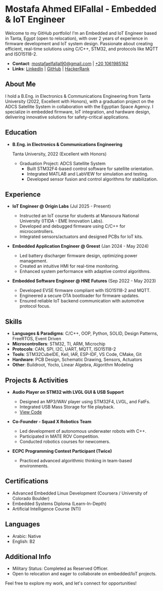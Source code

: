 # Mostafa Ahmed ElFallal - Embedded & IoT Engineer

Welcome to my GitHub portfolio! I'm an Embedded and IoT Engineer based in Tanta, Egypt (open to relocation), with over 2 years of experience in firmware development and IoT system design. Passionate about creating efficient, real-time solutions using C/C++, STM32, and protocols like MQTT and ISO15118-2.

- **Contact**: [mostafaelfallal90@gmail.com](mailto:mostafaelfallal90@gmail.com) | [+20 1061985162](tel:+201061985162)
- **Links**: [LinkedIn](https://linkedin.com/in/mostafa-elfallal) | [GitHub](https://github.com/mostafaelfallal) | [HackerRank](https://hackerrank.com/mostafaelfallal)

## About Me

I hold a B.Eng. in Electronics & Communications Engineering from Tanta University (2022, Excellent with Honors), with a graduation project on the ADCS Satellite System in collaboration with the Egyptian Space Agency. I specialize in embedded firmware, IoT integration, and hardware design, delivering innovative solutions for safety-critical applications.

## Education

- **B.Eng. in Electronics & Communications Engineering**  

  Tanta University, 2022 (Excellent with Honors)  
  - Graduation Project: ADCS Satellite System  
    - Built STM32F4-based control software for satellite orientation.  
    - Integrated MATLAB and LabVIEW for simulation and testing.  
    - Developed sensor fusion and control algorithms for stabilization.

## Experience

- **IoT Engineer @ Origin Labs** (Jul 2025 - Present)  
  - Instructed an IoT course for students at Mansoura National University (ITIDA - EME Innovation Labs).  
  - Developed and debugged firmware using C/C++ for microcontrollers.  
  - Integrated sensors/actuators and designed PCBs for IoT kits.  

- **Embedded Application Engineer @ Greest** (Jan 2024 - May 2024)  
  - Led battery discharger firmware design, optimizing power management.  
  - Created an intuitive HMI for real-time monitoring.  
  - Enhanced system performance with adaptive control algorithms.  

- **Embedded Software Engineer @ HNE Futures** (Sep 2022 - May 2023)  
  - Developed EVSE firmware compliant with ISO15118-2 and MQTT.  
  - Engineered a secure OTA bootloader for firmware updates.  
  - Ensured reliable IoT backend communication with automotive protocol focus.  

## Skills

- **Languages & Paradigms**: C/C++, OOP, Python, SOLID, Design Patterns, FreeRTOS, Event Driven  
- **Microcontrollers**: STM32, TI, ARM, Microchip  
- **Protocols**: CAN, SPI, I2C, UART, MQTT, ISO15118-2  
- **Tools**: STM32CubeIDE, Keil, IAR, ESP-IDF, VS Code, CMake, Git  
- **Hardware**: PCB Design, Schematic Drawing, Sensors, Actuators  
- **Other**: Buildroot, Yocto, Linear Algebra, Algorithm Modeling  

## Projects & Activities

- **Audio Player on STM32 with LVGL GUI & USB Support**  
  - Designed an MP3/WAV player using STM32F4, LVGL, and FatFs.  
  - Integrated USB Mass Storage for file playback.  
  - [View Code](https://github.com/mostafaelfallal/audio-player)  

- **Co-Founder - Squad X Robotics Team**  
  - Led development of autonomous underwater robots with C++.  
  - Participated in MATE ROV Competition.  
  - Conducted robotics courses for newcomers.  

- **ECPC Programming Contest Participant (Twice)**  
  - Practiced advanced algorithmic thinking in team-based environments.  

## Certifications

- Advanced Embedded Linux Development (Coursera / University of Colorado Boulder)  
- Embedded Systems Diploma (Learn-In-Depth)  
- Artificial Intelligence Course (NTI)  

## Languages

- Arabic: Native  
- English: B2  

## Additional Info

- Military Status: Completed as Reserved Officer.  
- Open to relocation and eager to collaborate on embedded/IoT projects.

Feel free to explore my work, and let's connect for opportunities!

